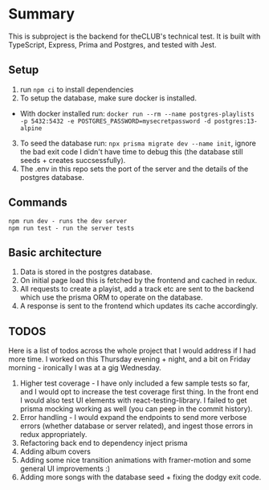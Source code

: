 # Summary
This is subproject is the backend for theCLUB's technical test. It is built with TypeScript, Express, Prima and Postgres, and tested with Jest.


## Setup
1. run `npm ci` to install dependencies
2. To setup the database, make sure docker is installed. 
  - With docker installed run: `docker run --rm --name postgres-playlists -p 5432:5432 -e POSTGRES_PASSWORD=mysecretpassword -d postgres:13-alpine`
3. To seed the database run: `npx prisma migrate dev --name init`, ignore the bad exit code I didn't have time to debug this (the database still seeds + creates succsessfully).
4. The .env in this repo sets the port of the server and the details of the postgres database.

## Commands
```
npm run dev - runs the dev server
npm run test - run the server tests
```
## Basic architecture
1. Data is stored in the postgres database.
2. On initial page load this is fetched by the frontend and cached in redux.
3. All requests to create a playist, add a track etc are sent to the backend which use the prisma ORM to operate on the database.
4. A response is sent to the frontend which updates its cache accordingly.

## TODOS
Here is a list of todos across the whole project that I would address if I had more time. I worked on this Thursday evening + night, and a bit on Friday morning - ironically I was at a gig Wednesday.

1. Higher test coverage - I have only included a few sample tests so far, and I would opt to increase the test coverage first thing. In the front end I would
also test UI elements with react-testing-library. I failed to get prisma mocking working as well (you can peep in the commit history).
2. Error handling - I would expand the endpoints to send more verbose errors (whether database or server related), and ingest those errors in redux appropriately.
3. Refactoring back end to dependency inject prisma
4. Adding album covers
5. Adding some nice transition animations with framer-motion and some general UI improvements :)
6. Adding more songs with the database seed + fixing the dodgy exit code.

